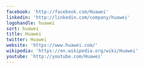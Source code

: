 ```yaml
---
facebook: 'http://facebook.com/Huawei'
linkedin: 'http://linkedin.com/company/huawei'
logohandle: huawei
sort: huawei
title: Huawei
twitter: Huawei
website: 'https://www.huawei.com/'
wikipedia: 'https://en.wikipedia.org/wiki/Huawei'
youtube: 'http://youtube.com/Huawei'
---
```

